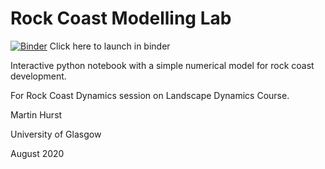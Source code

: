 # Rock Coast Modelling Lab

[![Binder](https://mybinder.org/badge_logo.svg)](https://mybinder.org/v2/gh/mdhurst1/Rock_Coast_Modelling_Lab/master?filepath=Rock_Coast_Modelling_Lab.ipynb)
Click here to launch in binder 

Interactive python notebook with a simple numerical model for rock coast development.

For Rock Coast Dynamics session on Landscape Dynamics Course.

Martin Hurst

University of Glasgow

August 2020

